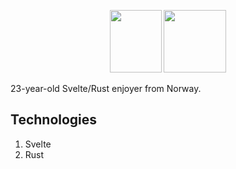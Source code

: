 <p align="center">
    <img width="83"  height="100" src="svelte.webp">
    <img width="100" height="100" src="rust.webp">
</p>

23-year-old Svelte/Rust enjoyer from Norway.

## Technologies

1. Svelte
2. Rust
